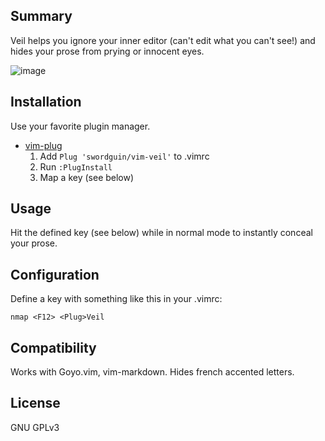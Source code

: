 
Summary
-------

Veil helps you ignore your inner editor (can't edit what you can't see!) and hides your prose from prying or innocent eyes.

![image](https://user-images.githubusercontent.com/44929610/48305022-e5fd5100-e523-11e8-997d-c5e733743f84.png)

Installation
------------

Use your favorite plugin manager.

- [vim-plug](https://github.com/junegunn/vim-plug)
  1. Add `Plug 'swordguin/vim-veil'` to .vimrc
  2. Run `:PlugInstall`
  3. Map a key (see below)

Usage
-----

Hit the defined key (see below) while in normal mode to instantly conceal your prose.


Configuration
-------------

Define a key with something like this in your .vimrc:

```vim
nmap <F12> <Plug>Veil
```

Compatibility
-------------

Works with Goyo.vim, vim-markdown. Hides french accented letters.

License
-------

GNU GPLv3
